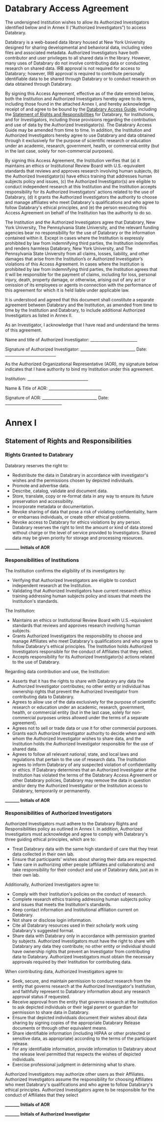 # Databrary Access Agreement

The undersigned Institution wishes to allow its Authorized Investigators identified below and in Annex II (“Authorized Investigators”) to access Databrary.

Databrary is a web-based data library housed at New York University designed for sharing developmental and behavioral data, including video files and associated metadata. Authorized Investigators have both contributor and user privileges to all shared data in the library. However, many uses of Databrary do not involve contributing data or conducting research on shared data. IRB approval is not required for access to Databrary; however, IRB approval is required to contribute personally identifiable data to be shared through Databrary or to conduct research on data obtained through Databrary.

By signing this Access Agreement, effective as of the date entered below, both the Institution and Authorized Investigators hereby agree to its terms, including those found in the attached Annex I, and hereby acknowledge receipt of and agree to be bound by the [Databrary Access Guide](http://databrary.org/resources.html), including the [Statement of Rights and Responsibilities](http://databrary.org/resources/policies/responsibilities.html) for Databrary, for Institutions, and for Investigators, including those provisions regarding the contribution and use of data by the Authorized Investigator(s). The Databrary Access Guide may be amended from time to time. In addition, the Institution and Authorized Investigators hereby agree to use Databrary and data obtained through it exclusively for the purpose of scientific research or education under an academic, research, government, health, or commercial entity (but in the last case, solely for non-commercial purposes).

By signing this Access Agreement, the Institution verifies that (a) it maintains an ethics or Institutional Review Board with U.S.-equivalent standards that reviews and approves research involving human subjects, (b) the Authorized Investigator(s) have ethics training that addresses human subjects policy and issues, (c) the Authorized Investigator(s) are eligible to conduct independent research at this Institution and the Institution accepts responsibility for its Authorized Investigators’ actions related to the use of Databrary, (d) it grants the Authorized Investigators the authority to choose and manage affiliates who meet Databrary's qualifications and who agree to follow Databrary's ethical principles, and (e) the person executing this Access Agreement on behalf of the Institution has the authority to do so.

The Institution and the Authorized Investigators agree that Databrary, New York University, The Pennsylvania State University, and the relevant funding agencies bear no responsibility for the use of Databrary or the information contained within it. Except in cases where the Institution is expressly prohibited by law from indemnifying third parties, the Institution indemnifies and renders harmless Databrary, New York University, and The Pennsylvania State University from all claims, losses, liability, and other damages that arise from the Institution’s or Authorized Investigator’s violations of this Access Agreement. In cases where the Institution is prohibited by law from indemnifying third parties, the Institution agrees that it will be responsible for the payment of claims, including for loss, personal injury, death, property damage, or otherwise, arising out of any act or omission of its employees or agents in connection with the performance of this agreement for which it is held liable under applicable law.

It is understood and agreed that this document shall constitute a separate agreement between Databrary and the Institution, as amended from time to time by the Institution and Databrary, to include additional Authorized Investigators as listed in Annex II.

As an Investigator, I acknowledge that I have read and understand the terms of this agreement.

<p>Name and title of Authorized Investigator: <!--FILLIN_NAME-->________________________</p>

<p>Signature of Authorized Investigator: ____________________________   Date: __________________________</p>

As the Authorized Organizational Representative (AOR), my signature below indicates that I have authority to bind my Institution under this agreement.

Institution: _______________________________

Name & Title of AOR: ___________________________

<p>Signature of AOR: ____________________________       Date: _____________________________</p>

# Annex I

## Statement of Rights and Responsibilities 

### Rights Granted to Databrary

Databrary reserves the right to:
- Redistribute the data in Databrary in accordance with investigator's wishes and the permissions chosen by depicted individuals.
- Promote and advertise data.
- Describe, catalog, validate and document data.
- Store, translate, copy or re-format data in any way to ensure its future preservation and accessibility.
- Incorporate metadata or documentation.
- Revoke sharing of data that pose a risk of violating confidentiality, harm or embarrass individuals, or create other ethical problems.
- Revoke access to Databrary for ethics violations by any person.
Databrary reserves the right to limit the amount or kind of data stored without charge or the level of service provided to Investigators. Shared data may be given priority for storage and processing resources.

**_______ Initials of AOR**

### Responsibilities of Institutions

The Institution confirms the eligibility of its investigators by:

- Verifying that Authorized Investigators are eligible to conduct independent research at the Institution.
- Validating that Authorized Investigators have current research ethics training addressing human subjects policy and issues that meets the Institution's standards.

The Institution:

- Maintains an ethics or Institutional Review Board with U.S.-equivalent standards that reviews and approves research involving human subjects.
- Grants Authorized Investigators the responsibility to choose and manage Affiliates who meet Databrary's qualifications and who agree to follow Databrary's ethical principles. The Institution holds Authorized Investigators responsible for the conduct of Affiliates that they select.
- Accepts responsibility for its Authorized Investigator(s) actions related to the use of Databrary.

Regarding data contribution and use, the Institution:

- Asserts that it has the rights to share with Databrary any data the Authorized Investigator contributes; no other entity or individual has ownership rights that prevent the Authorized Investigator from contributing data to Databrary.
- Agrees to allow use of the data exclusively for the purpose of scientific research or education under an academic, research, government, health, or commercial entity (but in the last case, solely for non-commercial purposes unless allowed under the terms of a separate agreement).
- Agrees not to sell or trade data or use it for other commercial purposes.
- Grants each Authorized Investigator authority to decide when and with whom the Authorized Investigator wishes to share data, and the Institution holds the Authorized Investigator responsible for the use of shared data.
- Agrees to follow all relevant national, state, and local laws and regulations that pertain to the use of research data. 
The Institution agrees to inform Databrary of any suspected violation of confidentiality or ethics.
If Databrary determines that an Authorized Investigator at the Institution has violated the terms of the Databrary Access Agreement or other Databrary policies, Databrary may remove the data in question and/or deny the Authorized Investigator or the Institution access to Databrary, temporarily or permanently.

**_______ Initials of AOR**

### Responsibilities of Authorized Investigators

Authorized Investigators must adhere to the Databrary Rights and Responsibilities policy as outlined in Annex I. In addition, Authorized Investigators must acknowledge and agree to comply with Databrary's three guiding ethical principles, which are to:

- Treat Databrary data with the same high standard of care that they treat data collected in their own lab.
- Ensure that participants' wishes about sharing their data are respected.
- Take care in authorizing other people (affiliates and collaborators) and take responsibility for their conduct and use of Databrary data, just as in their own lab.

Additionally, Authorized Investigators agree to:

- Comply with their Institution's policies on the conduct of research.
- Complete research ethics training addressing human subjects policy and issues that meets the Institution's standards.
- Keep contact information and Institutional affiliation current on Databrary.
- Not share or disclose login information.
- Cite all Databrary resources used in their scholarly work using Databrary's suggested format.
- Share data with Databrary only in accordance with permission granted by subjects. Authorized Investigators must have the right to share with Databrary any data they contribute; no other entity or individual should have ownership rights that prevent an Investigator from contributing data to Databrary. Authorized Investigators must obtain the necessary approvals required by their Institution for contributing data.

When contributing data, Authorized Investigators agree to:

- Seek, secure, and maintain permission to conduct research from the entity that governs research at the Authorized Investigator's Institution, and faithfully represent to Databrary information about any research approval status if requested.
- Receive approval from the entity that governs research at the Institution to ask depicted individuals or their legal parent or guardian for permission to share data in Databrary.
- Ensure that depicted individuals document their wishes about data sharing by signing copies of the appropriate Databrary Release documents or through other equivalent means.
- Share identifiable information (including HIPAA or other protected or sensitive data, as appropriate) according to the terms of the participant release.
- For any identifiable information, provide information to Databrary about the release level permitted that respects the wishes of depicted individuals.
- Exercise professional judgment in determining what to share.

Authorized Investigators may authorize other users as their Affiliates. Authorized Investigators assume the responsibility for choosing Affiliates who meet Databrary's qualifications and who agree to follow Databrary's ethical principles. Authorized Investigators agree to be responsible for the conduct of Affiliates that they select 

**_______ Initials of AOR**

**_______ Initials of Authorized Investigator**

